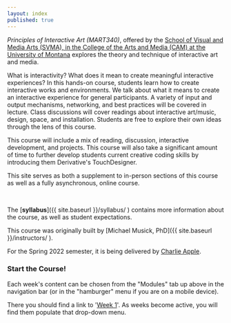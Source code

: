 ```yaml
---
layout: index
published: true
---
```



_Principles of Interactive Art (MART340)_, offered by the [School of Visual and Media Arts (SVMA), in the College of the Arts and Media (CAM) at the University of Montana](https://www.umt.edu/svma/) explores the theory and technique of interactive art and media.

What is interactivity? What does it mean to create meaningful interactive experiences? In this hands-on course, students learn how to create interactive works and environments. We talk about what it means to create an interactive experience for general participants. A variety of input and output mechanisms, networking, and best practices will be covered in lecture. Class discussions will cover readings about interactive art/music, design, space, and installation. Students are free to explore their own ideas through the lens of this course.

This course will include a mix of reading, discussion, interactive development, and projects. This course will also take a significant amount of time to further develop students current creative coding skills by introducing them Derivative's TouchDesigner.

This site serves as both a supplement to in-person sections of this course as well as a fully asynchronous, online course.


<br />


The [**syllabus**]({{ site.baseurl }}/syllabus/ ) contains more information about the course, as well as student expectations.


This course was originally built by [Michael Musick, PhD]({{ site.baseurl }}/instructors/ ).

For the Spring 2022 semester, it is being delivered by [Charlie Apple]({{site.baseurl}}/instructors/#charlie-apple).



### Start the Course!

Each week's content can be chosen from the "Modules" tab up above in the navigation bar (or in the "hamburger" menu if you are on a mobile device).

There you should find a link to '[Week 1]({{site.baseurl}}/modules/week-1/welcome/)'. As weeks become active, you will find them populate that drop-down menu.

<!-- <div class="embed-responsive embed-responsive-16by9"><iframe class="embed-responsive-item" src="https://www.youtube.com/embed/xE7-fWrOkaQ" frameborder="0" allowfullscreen></iframe></div> -->
